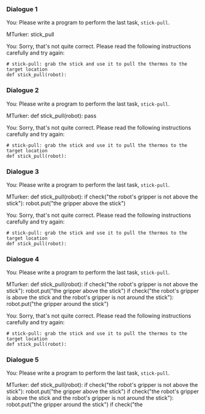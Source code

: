 

### Dialogue 1

You: Please write a program to perform the last task, `stick-pull`.

MTurker: stick_pull

You: Sorry, that's not quite correct. Please read the following instructions carefully and try again:
```
# stick-pull: grab the stick and use it to pull the thermos to the target location
def stick_pull(robot):
```

### Dialogue 2

You: Please write a program to perform the last task, `stick-pull`.

MTurker: 
def stick_pull(robot):
    pass

You: Sorry, that's not quite correct. Please read the following instructions carefully and try again:
```
# stick-pull: grab the stick and use it to pull the thermos to the target location
def stick_pull(robot):
```

### Dialogue 3

You: Please write a program to perform the last task, `stick-pull`.

MTurker: 
def stick_pull(robot):
if check("the robot's gripper is not above the stick"):
robot.put("the gripper above the stick")

You: Sorry, that's not quite correct. Please read the following instructions carefully and try again:
```
# stick-pull: grab the stick and use it to pull the thermos to the target location
def stick_pull(robot):
```

### Dialogue 4

You: Please write a program to perform the last task, `stick-pull`.

MTurker: 
def stick_pull(robot):
if check("the robot's gripper is not above the stick"):
robot.put("the gripper above the stick")
if check("the robot's gripper is above the stick and the robot's gripper is not around the stick"):
robot.put("the gripper around the stick")

You: Sorry, that's not quite correct. Please read the following instructions carefully and try again:
```
# stick-pull: grab the stick and use it to pull the thermos to the target location
def stick_pull(robot):
```

### Dialogue 5

You: Please write a program to perform the last task, `stick-pull`.

MTurker: 
def stick_pull(robot):
if check("the robot's gripper is not above the stick"):
robot.put("the gripper above the stick")
if check("the robot's gripper is above the stick and the robot's gripper is not around the stick"):
robot.put("the gripper around the stick")
if check("the
